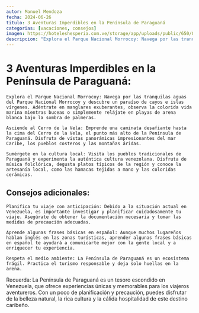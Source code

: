 ```yaml
---
autor: Manuel Mendoza
fecha: 2024-06-26
titulo: 3 Aventuras Imperdibles en la Península de Paraguaná
categorias: [vacaciones, consejos]
imagen: https://hoteleshesperia.com.ve/storage/app/uploads/public/650/86a/d66/65086ad661cac877897892.webp
descripcion: "Explora el Parque Nacional Morrocoy: Navega por las tranquilas aguas del Parque Nacional Morrocoy y descubre un paraíso de cayos e islas vírgenes. Adéntrate en manglares exuberantes, observa la colorida vida marina mientras buceas o simplemente relájate en playas de arena blanca bajo la sombra de palmeras."
---
```

# 3 Aventuras Imperdibles en la Península de Paraguaná:

    Explora el Parque Nacional Morrocoy: Navega por las tranquilas aguas del Parque Nacional Morrocoy y descubre un paraíso de cayos e islas vírgenes. Adéntrate en manglares exuberantes, observa la colorida vida marina mientras buceas o simplemente relájate en playas de arena blanca bajo la sombra de palmeras.

    Asciende al Cerro de la Vela: Emprende una caminata desafiante hasta la cima del Cerro de la Vela, el punto más alto de la Península de Paraguaná. Disfruta de vistas panorámicas impresionantes del mar Caribe, los pueblos costeros y las montañas áridas.

    Sumérgete en la cultura local: Visita los pueblos tradicionales de Paraguaná y experimenta la auténtica cultura venezolana. Disfruta de música folclórica, degusta platos típicos de la región y conoce la artesanía local, como las hamacas tejidas a mano y las coloridas cerámicas.

## Consejos adicionales:

    Planifica tu viaje con anticipación: Debido a la situación actual en Venezuela, es importante investigar y planificar cuidadosamente tu viaje. Asegúrate de obtener la documentación necesaria y tomar las medidas de precaución adecuadas.

    Aprende algunas frases básicas en español: Aunque muchos lugareños hablan inglés en las zonas turísticas, aprender algunas frases básicas en español te ayudará a comunicarte mejor con la gente local y a enriquecer tu experiencia.

    Respeta el medio ambiente: La Península de Paraguaná es un ecosistema frágil. Practica el turismo responsable y deja solo huellas en la arena.

Recuerda: La Península de Paraguaná es un tesoro escondido en Venezuela, que ofrece experiencias únicas y memorables para los viajeros aventureros. Con un poco de planificación y precaución, puedes disfrutar de la belleza natural, la rica cultura y la cálida hospitalidad de este destino caribeño.
